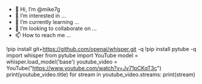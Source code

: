 - 👋 Hi, I’m @mike7g
- 👀 I’m interested in ...
- 🌱 I’m currently learning ...
- 💞️ I’m looking to collaborate on ...
- 📫 How to reach me ...

<!---
mike7g/mike7g is a ✨ special ✨ repository because its `README.md` (this file) appears on your GitHub profile.
You can click the Preview link to take a look at your changes.
--->
!pip install git+https://github.com/openai/whisper.git -q
!pip install pytube -q
import whisper
from pytube import YouTube
model = whisper.load_model('base')
youtube_video = YouTube("https://www.youtube.com/watch?v=Jv71pCKqT3c")
print(youtube_video.title)
for stream in youtube_video.streams:
  print(stream)
